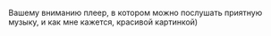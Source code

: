 Вашему вниманию плеер, в котором можно послушать приятную музыку, и как мне кажется, красивой картинкой)
